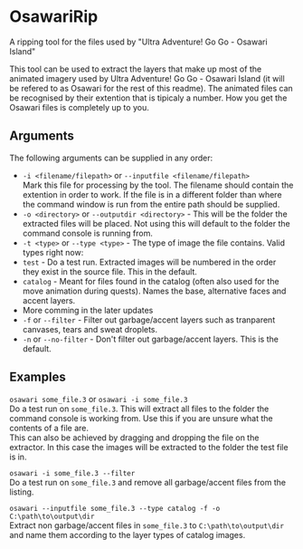 # OsawariRip
A ripping tool for the files used by "Ultra Adventure! Go Go - Osawari Island"

This tool can be used to extract the layers that make up most of the animated imagery used by Ultra Adventure! Go Go - Osawari Island (it will be refered to as Osawari for the rest of this readme).
The animated files can be recognised by their extention that is tipicaly a number. How you get the Osawari files is completely up to you.

## Arguments
The following arguments can be supplied in any order:
*  `-i <filename/filepath>` or `--inputfile <filename/filepath>`<br>Mark this file for processing by the tool. The filename should contain the extention in order to work. If the file is in a different folder than where the command window is run from the entire path should be supplied.
*  `-o <directory>` or `--outputdir <directory>` - This will be the folder the extracted files will be placed. Not using this will default to the folder the command console is running from.
*  `-t <type>` or `--type <type>` - The type of image the file contains. Valid types right now:
  *  `test` - Do a test run. Extracted images will be numbered in the order they exist in the source file. This in the default.
  *  `catalog` - Meant for files found in the catalog (often also used for the move animation during quests). Names the base, alternative faces and accent layers.
  *  More comming in the later updates
*  `-f` or `--filter` - Filter out garbage/accent layers such as tranparent canvases, tears and sweat droplets.
*  `-n` or `--no-filter` - Don't filter out garbage/accent layers. This is the default.

## Examples
`osawari some_file.3` or `osawari -i some_file.3`<br>
Do a test run on `some_file.3`. This will extract all files to the folder the command console is working from. Use this if you are unsure what the contents of a file are.<br>This can also be achieved by dragging and dropping the file on the extractor. In this case the images will be extracted to the folder the test file is in.

`osawari -i some_file.3 --filter`<br>
Do a test run on `some_file.3` and remove all garbage/accent files from the listing.

`osawari --inputfile some_file.3 --type catalog -f -o C:\path\to\output\dir`<br>
Extract non garbage/accent files in `some_file.3` to `C:\path\to\output\dir` and name them according to the layer types of catalog images.